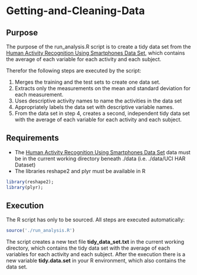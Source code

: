 # Getting-and-Cleaning-Data

## Purpose
The purpose of the run_analysis.R script is to create a tidy data set from the
[Human Activity Recognition Using Smartphones Data Set](https://archive.ics.uci.edu/ml/datasets/Human+Activity+Recognition+Using+Smartphones), 
which contains the average of each variable for each activity and each subject.

Therefor the following steps are executed by the script:

1. Merges the training and the test sets to create one data set.
2. Extracts only the measurements on the mean and standard deviation for each measurement. 
3. Uses descriptive activity names to name the activities in the data set
4. Appropriately labels the data set with descriptive variable names. 
5. From the data set in step 4, creates a second, independent tidy data set with the average of each variable for each activity and each subject.

## Requirements
* The 
[Human Activity Recognition Using Smartphones Data Set](https://archive.ics.uci.edu/ml/datasets/Human+Activity+Recognition+Using+Smartphones) 
data must be in the current working directory beneath ./data (i.e. ./data/UCI HAR Dataset)
* The libraries reshape2 and plyr must be available in R  

```R
library(reshape2);
library(plyr);
```

## Execution
The R script has only to be sourced. All steps are executed automatically:
```R
source('./run_analysis.R')
```
The script creates a new text file **tidy_data_set.txt** in the current working directory, 
which contains the tidy data set with the average of each variables for each activity and each subject.
After the execution there is a new variable **tidy.data.set** in your R environment, which also contains the data set.
